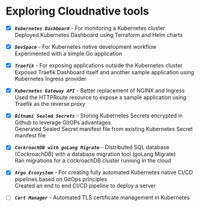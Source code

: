# Exploring Cloudnative tools

- [x] ***`Kubernetes Dashboard`*** - For monitoring a Kubernetes cluster \
	Deployed Kubernetes Dashboard using Terraform and Helm charts

- [x] ***`DevSpace`*** - For Kubernetes native development workflow \
	Experimented with a simple Go application

- [x] ***`Traefik`*** - For exposing applications outside the Kubernetes cluster \
	Exposed Traefik Dashboard itself and another sample application using Kubernetes Ingress provider

- [x] ***`Kubernetes Gateway API`*** - Better replacement of NGINX and Ingress \
	Used the HTTPRoute resource to expose a sample application using Traefik as the reverse proxy

- [x] ***`Bitnami Sealed Secrets`*** - Storing Kubernetes Secrets encrypted in Github to leverage GitOPs advantages \
	Generated Sealed Secret manifest file from existing Kubernetes Secret manifest file

- [x] ***`CockroachDB with goLang Migrate`*** - Distributed SQL database (CockroachDB) with a database migration tool (goLang Migrate) \
	Ran migrations for a cockroachDB cluster running in the cloud

- [x] ***`Argo Ecosystem`*** - For creating fully automated Kubernetes native CI/CD pipelines based on GitOps principles \
	Created an end to end CI/CD pipeline to deploy a server

- [ ] ***`Cert Manager`*** - Automated TLS certificate management in Kubernetes
